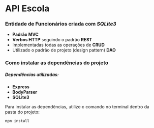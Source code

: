 # API Escola
### Entidade de **Funcionários** criada com **_SQLite3_**  

- **Padrão MVC**
- **Verbos HTTP** seguindo o padrão **REST**
- Implementadas todas as operações de **CRUD**
- Utilizado o padrão de projeto (design pattern) **DAO** 

### Como instalar as dependências do projeto
##### Dependências utilizadas:
- **Express**
- **BodyParser**
- **SQLite3**

Para instalar as dependências, utilize o comando no terminal dentro da pasta do projeto:

 ```
npm install
```
